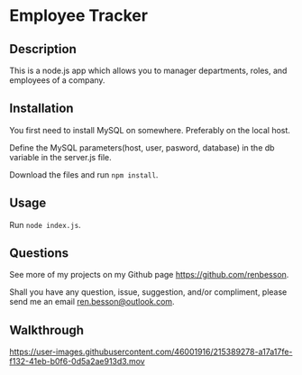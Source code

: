 # Employee Tracker

## Description

This is a node.js app which allows you to manager departments, roles, and employees of a company.

## Installation

You first need to install MySQL on somewhere. Preferably on the local host.

Define the MySQL parameters(host, user, pasword, database) in the db variable in the server.js file.

Download the files and run ```npm install```.

## Usage

Run ```node index.js```.
    
## Questions
    
See more of my projects on my Github page https://github.com/renbesson.

Shall you have any question, issue, suggestion, and/or compliment, please send me an email ren.besson@outlook.com.

## Walkthrough


https://user-images.githubusercontent.com/46001916/215389278-a17a17fe-f132-41eb-b0f6-0d5a2ae913d3.mov

